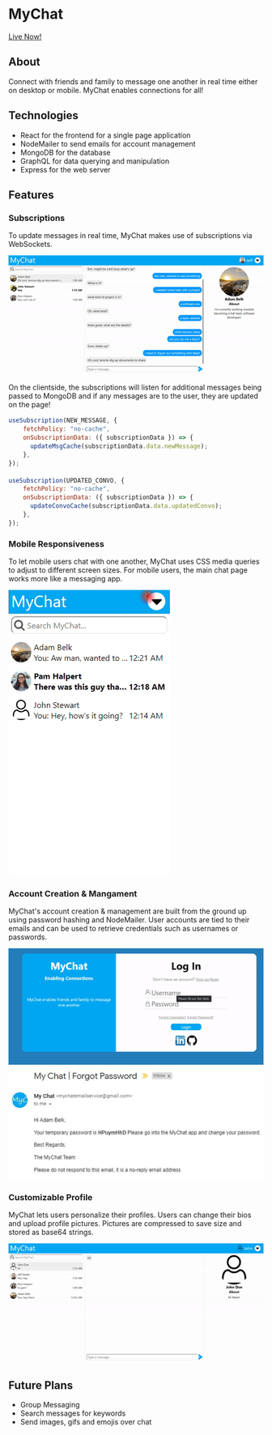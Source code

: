 # MyChat

[Live Now!](https://lit-reaches-10392.herokuapp.com/)

## About

Connect with friends and family to message one another in real time either on desktop or mobile. MyChat enables connections for all!

## Technologies

* React for the frontend for a single page application
* NodeMailer to send emails for account management
* MongoDB for the database
* GraphQL for data querying and manipulation
* Express for the web server

## Features

### Subscriptions

To update messages in real time, MyChat makes use of subscriptions via WebSockets.

![messagingDemo](/src/client/assets/gifs/messagingDemo.gif)

On the clientside, the subscriptions will listen for additional messages being passed to MongoDB and if any messages are to the user, they are updated on the page!

```javascript
useSubscription(NEW_MESSAGE, {
    fetchPolicy: "no-cache",
    onSubscriptionData: ({ subscriptionData }) => {
      updateMsgCache(subscriptionData.data.newMessage);
    },
});

useSubscription(UPDATED_CONVO, {
    fetchPolicy: "no-cache",
    onSubscriptionData: ({ subscriptionData }) => {
      updateConvoCache(subscriptionData.data.updatedConvo);
    },
});

```
### Mobile Responsiveness

To let mobile users chat with one another, MyChat uses CSS media queries to adjust to different screen sizes. For mobile users, the main chat page works more like a messaging app.

![mobileResponsivenessDemo](/src/client/assets/gifs/mobileResponsivenessDemo.gif)


### Account Creation & Mangament

MyChat's account creation & management are built from the ground up using password hashing and NodeMailer. User accounts are tied to their emails and can be used to retrieve credentials such as usernames or passwords.

![forgotPasswordDemo](/src/client/assets/gifs/forgotPasswordDemo.gif)
![forgotPasswordEmailDemo](/src/client/assets/images/forgotPasswordEmailDemo.JPG)

### Customizable Profile

MyChat lets users personalize their profiles. Users can change their bios and upload profile pictures. Pictures are compressed to save size and stored as base64 strings.

![editProfileDemo](/src/client/assets/gifs/editProfileDemo.gif)
## Future Plans

- Group Messaging
- Search messages for keywords
- Send images, gifs and emojis over chat
